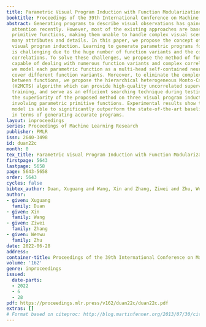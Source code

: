 ```yaml
---
title: Parametric Visual Program Induction with Function Modularization
booktitle: Proceedings of the 39th International Conference on Machine Learning
abstract: Generating programs to describe visual observations has gained much research
  attention recently. However, most of the existing approaches are based on non-parametric
  primitive functions, making them unable to handle complex visual scenes involving
  many attributes and details. In this paper, we propose the concept of parametric
  visual program induction. Learning to generate parametric programs for visual scenes
  is challenging due to the huge number of function variants and the complex function
  correlations. To solve these challenges, we propose the method of function modularization,
  capable of dealing with numerous function variants and complex correlations. Specifically,
  we model each parametric function as a multi-head self-contained neural module to
  cover different function variants. Moreover, to eliminate the complex correlations
  between functions, we propose the hierarchical heterogeneous Monto-Carlo tree search
  (H2MCTS) algorithm which can provide high-quality uncorrelated supervision during
  training, and serve as an efficient searching technique during testing. We demonstrate
  the superiority of the proposed method on three visual program induction datasets
  involving parametric primitive functions. Experimental results show that our proposed
  model is able to significantly outperform the state-of-the-art baseline methods
  in terms of generating accurate programs.
layout: inproceedings
series: Proceedings of Machine Learning Research
publisher: PMLR
issn: 2640-3498
id: duan22c
month: 0
tex_title: Parametric Visual Program Induction with Function Modularization
firstpage: 5643
lastpage: 5658
page: 5643-5658
order: 5643
cycles: false
bibtex_author: Duan, Xuguang and Wang, Xin and Zhang, Ziwei and Zhu, Wenwu
author:
- given: Xuguang
  family: Duan
- given: Xin
  family: Wang
- given: Ziwei
  family: Zhang
- given: Wenwu
  family: Zhu
date: 2022-06-28
address:
container-title: Proceedings of the 39th International Conference on Machine Learning
volume: '162'
genre: inproceedings
issued:
  date-parts:
  - 2022
  - 6
  - 28
pdf: https://proceedings.mlr.press/v162/duan22c/duan22c.pdf
extras: []
# Format based on citeproc: http://blog.martinfenner.org/2013/07/30/citeproc-yaml-for-bibliographies/
---
```

